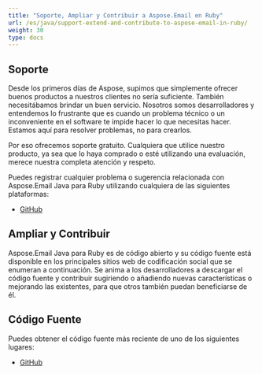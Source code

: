 ```yaml
---
title: "Soporte, Ampliar y Contribuir a Aspose.Email en Ruby"
url: /es/java/support-extend-and-contribute-to-aspose-email-in-ruby/
weight: 30
type: docs
---
```


## **Soporte**

Desde los primeros días de Aspose, supimos que simplemente ofrecer buenos productos a nuestros clientes no sería suficiente. También necesitábamos brindar un buen servicio. Nosotros somos desarrolladores y entendemos lo frustrante que es cuando un problema técnico o un inconveniente en el software te impide hacer lo que necesitas hacer. Estamos aquí para resolver problemas, no para crearlos.

Por eso ofrecemos soporte gratuito. Cualquiera que utilice nuestro producto, ya sea que lo haya comprado o esté utilizando una evaluación, merece nuestra completa atención y respeto.

Puedes registrar cualquier problema o sugerencia relacionada con Aspose.Email Java para Ruby utilizando cualquiera de las siguientes plataformas:

-   [GitHub](https://github.com/aspose-email/Aspose.Email-for-Java/issues)

## **Ampliar y Contribuir**

Aspose.Email Java para Ruby es de código abierto y su código fuente está disponible en los principales sitios web de codificación social que se enumeran a continuación. Se anima a los desarrolladores a descargar el código fuente y contribuir sugiriendo o añadiendo nuevas características o mejorando las existentes, para que otros también puedan beneficiarse de él.

## **Código Fuente**

Puedes obtener el código fuente más reciente de uno de los siguientes lugares:

-   [GitHub](https://github.com/aspose-email/Aspose.Email-for-Java/tree/master/Plugins/Aspose_Email_Java_for_Ruby)

